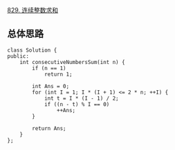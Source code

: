 
[829. 连续整数求和](https://leetcode.cn/problems/consecutive-numbers-sum/description/)

## 总体思路

```
class Solution {
public:
    int consecutiveNumbersSum(int n) {
        if (n == 1)
            return 1;

        int Ans = 0;
        for (int I = 1; I * (I + 1) <= 2 * n; ++I) {
            int t = I * (I - 1) / 2;
            if ((n - t) % I == 0)
                ++Ans;
        }

        return Ans;
    }
};
```
